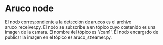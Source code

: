 # Aruco node
El nodo correspondiente a la detección de arucos es el archivo aruco_receiver.py.
El nodo se subscribe a un tópico cuyo contenido es una imagen de la cámara. El nombre del tópico es '/cam1'.
El nodo encargado de publicar la imagen en el tópico es aruco_streamer.py.
